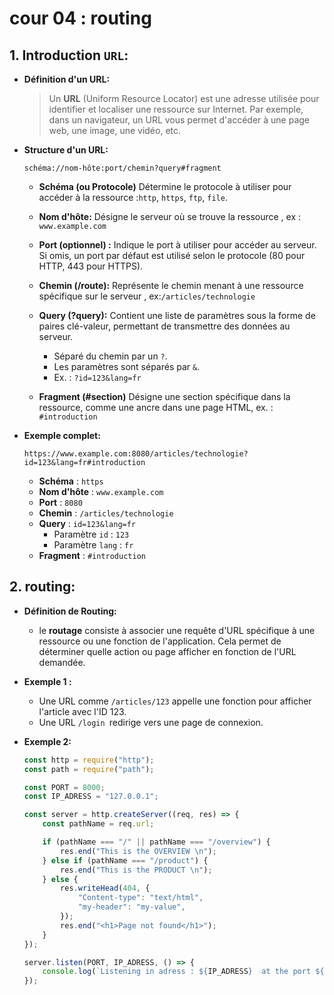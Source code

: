 # cour 04 : **routing**

## 1. **Introduction `URL`:**

-   **Définition d'un URL:**

    > Un **URL** (Uniform Resource Locator) est une adresse utilisée pour identifier et localiser une ressource sur Internet. Par exemple, dans un navigateur, un URL vous permet d'accéder à une page web, une image, une vidéo, etc.

-   **Structure d'un URL:**

    ```
    schéma://nom-hôte:port/chemin?query#fragment
    ```

    -   **Schéma (ou Protocole)** Détermine le protocole à utiliser pour accéder à la ressource :`http`, `https`, `ftp`, `file`.

    -   **Nom d'hôte:** Désigne le serveur où se trouve la ressource , ex : `www.example.com`

    -   **Port (optionnel) :** Indique le port à utiliser pour accéder au serveur. Si omis, un port par défaut est utilisé selon le protocole (80 pour HTTP, 443 pour HTTPS).

    -   **Chemin (/route):** Représente le chemin menant à une ressource spécifique sur le serveur , ex:`/articles/technologie`

    -   **Query (?query):** Contient une liste de paramètres sous la forme de paires clé-valeur, permettant de transmettre des données au serveur.

        -   Séparé du chemin par un `?`.
        -   Les paramètres sont séparés par `&`.
        -   Ex. : `?id=123&lang=fr`

    -   **Fragment (#section)** Désigne une section spécifique dans la ressource, comme une ancre dans une page HTML, ex. : `#introduction`

-   **Exemple complet:**

    ```
    https://www.example.com:8080/articles/technologie?id=123&lang=fr#introduction
    ```

    -   **Schéma** : `https`
    -   **Nom d'hôte** : `www.example.com`
    -   **Port** : `8080`
    -   **Chemin** : `/articles/technologie`
    -   **Query** : `id=123&lang=fr`
        -   Paramètre `id` : `123`
        -   Paramètre `lang` : `fr`
    -   **Fragment** : `#introduction`

## 2. **routing:**

-   **Définition de Routing:**

    -   le **routage** consiste à associer une requête d'URL spécifique à une ressource ou une fonction de l'application. Cela permet de déterminer quelle action ou page afficher en fonction de l'URL demandée.

-   **Exemple 1 :**

    -   Une URL comme `/articles/123` appelle une fonction pour afficher l'article avec l'ID 123.
    -   Une URL `/login `redirige vers une page de connexion.

-   **Exemple 2:**

    ```js
    const http = require("http");
    const path = require("path");

    const PORT = 8000;
    const IP_ADRESS = "127.0.0.1";

    const server = http.createServer((req, res) => {
        const pathName = req.url;

        if (pathName === "/" || pathName === "/overview") {
            res.end("This is the OVERVIEW \n");
        } else if (pathName === "/product") {
            res.end("This is the PRODUCT \n");
        } else {
            res.writeHead(404, {
                "Content-type": "text/html",
                "my-header": "my-value",
            });
            res.end("<h1>Page not found</h1>");
        }
    });

    server.listen(PORT, IP_ADRESS, () => {
        console.log(`Listening in adress : ${IP_ADRESS}  at the port ${PORT}`);
    });
    ```
